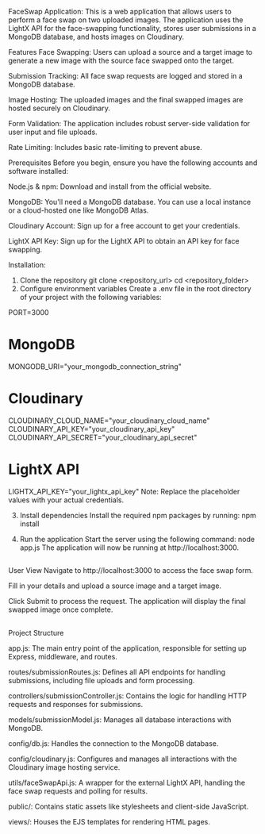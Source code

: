 FaceSwap Application:
This is a web application that allows users to perform a face swap on two uploaded images. The application uses the LightX API for the face-swapping functionality, stores user submissions in a MongoDB database, and hosts images on Cloudinary.

Features
Face Swapping: Users can upload a source and a target image to generate a new image with the source face swapped onto the target.

Submission Tracking: All face swap requests are logged and stored in a MongoDB database.

Image Hosting: The uploaded images and the final swapped images are hosted securely on Cloudinary.

Form Validation: The application includes robust server-side validation for user input and file uploads.

Rate Limiting: Includes basic rate-limiting to prevent abuse.

Prerequisites
Before you begin, ensure you have the following accounts and software installed:

Node.js & npm: Download and install from the official website.

MongoDB: You'll need a MongoDB database. You can use a local instance or a cloud-hosted one like MongoDB Atlas.

Cloudinary Account: Sign up for a free account to get your credentials.

LightX API Key: Sign up for the LightX API to obtain an API key for face swapping.

Installation:

1. Clone the repository
   git clone <repository_url>
   cd <repository_folder>
2. Configure environment variables
   Create a .env file in the root directory of your project with the following variables:

PORT=3000

# MongoDB

MONGODB_URI="your_mongodb_connection_string"

# Cloudinary

CLOUDINARY_CLOUD_NAME="your_cloudinary_cloud_name"
CLOUDINARY_API_KEY="your_cloudinary_api_key"
CLOUDINARY_API_SECRET="your_cloudinary_api_secret"

# LightX API

LIGHTX_API_KEY="your_lightx_api_key"
Note: Replace the placeholder values with your actual credentials.

3. Install dependencies
   Install the required npm packages by running:
   npm install

4. Run the application
   Start the server using the following command:
   node app.js
   The application will now be running at http://localhost:3000.

##

User View
Navigate to http://localhost:3000 to access the face swap form.

Fill in your details and upload a source image and a target image.

Click Submit to process the request. The application will display the final swapped image once complete.

##

Project Structure

app.js: The main entry point of the application, responsible for setting up Express, middleware, and routes.

routes/submissionRoutes.js: Defines all API endpoints for handling submissions, including file uploads and form processing.

controllers/submissionController.js: Contains the logic for handling HTTP requests and responses for submissions.

models/submissionModel.js: Manages all database interactions with MongoDB.

config/db.js: Handles the connection to the MongoDB database.

config/cloudinary.js: Configures and manages all interactions with the Cloudinary image hosting service.

utils/faceSwapApi.js: A wrapper for the external LightX API, handling the face swap requests and polling for results.

public/: Contains static assets like stylesheets and client-side JavaScript.

views/: Houses the EJS templates for rendering HTML pages.

